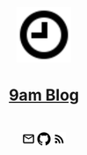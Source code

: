 <p align="center">
    <a href="https://9am.github.io/" target="_blank">
        <img alt="logo" src="https://raw.githubusercontent.com/9am/9am.github.io/pages/src/resource/img/logo.svg" width="100" height="100" />
        <h1 align="center">9am Blog</h1>
    </a>
</p>
</br>
<p align="center">
    <a href="mailto:tech.9am@gmail.com" target="_blank"><img alt="email" src="https://raw.githubusercontent.com/9am/9am.github.io/pages/src/resource/img/email.svg" width="24" height="24" /></a>
    <a href="https://github.com/9am/9am.github.io/issues" target="_blank"><img alt="github" src="https://raw.githubusercontent.com/9am/9am.github.io/pages/src/resource/img/github.svg" width="24" height="24" /></a>
    <a href="https://9am.github.io/assets/data/rss.xml" target="_blank"><img alt="rss" src="https://raw.githubusercontent.com/9am/9am.github.io/pages/src/resource/img/rss.svg" width="24" height="24" /></a>
</p>
